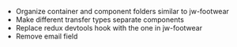 - Organize container and component folders similar to jw-footwear
- Make different transfer types separate components
- Replace redux devtools hook with the one in jw-footwear
- Remove email field
